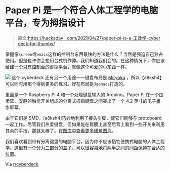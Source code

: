 # Paper Pi 是一个符合人体工程学的电脑平台，专为拇指设计

> 原文:[https://hackaday . com/2021/04/27/paper-pi-is-a-工效学-cyber deck-for-thumbs/](https://hackaday.com/2021/04/27/paper-pi-is-an-ergonomic-cyberdeck-meant-for-thumbs/)

掌握像`screen`或`emacs`这样的控制台东西最快的方法是什么？当然是强迫自己独占使用。但是也许你会想用台式机作弊。我们知道我们会的。在这种情况下，你应该给[建一个只有控制台的虚拟平台，就像这个可爱的小东西](https://gitlab.com/norris.daniel/paper-pi-handheld)一样。

[![](../Images/9061f0cf7e67720a8125e1b0fed3b16d.png)](https://hackaday.com/wp-content/uploads/2021/04/split-cyberdeck-inner.jpg) 这个 cyberdeck 还有另一个用途——键盘布局是 [Miryoku](https://github.com/manna-harbour/miryoku) ，所以【a8ksh4】可以同时用那个得到更多的练习。好在布局是为`emacs`打造的。

里面是一个 Raspberry Pi 4 和一个处理键盘输入的 Arduino。Paper Pi 在一个由柔软、安静的触觉开关组成的分离式拇指键盘之间突出了一个 4.2 英寸的电子墨水屏幕。

由于它们是 SMD，[a8ksh4]巧妙地利用了接头引脚，使它们能够与 protoboard 一起工作。尽管我们热爱键盘，但如果能在肩膀上甚至后背上看到一些开关来利用其余的手指，那就太棒了。[在图库中查看更多建筑图片](https://imgur.com/a/ck2DkrF)。

我们喜欢看到带有分离键盘的电脑平台，因为你不应该牺牲便携式电脑的人体工程学。[这里有一个分为三部分的盒子，可以很容易地将两半之间的间距保持在合适的位置](https://hackaday.com/2021/04/08/three-piece-cyberdeck-plays-the-role-of-military-computer-that-never-was/)。

Via [r/cyberdeck](https://www.reddit.com/r/cyberDeck/comments/mxpej7/paper_pi_eink_handheld/)